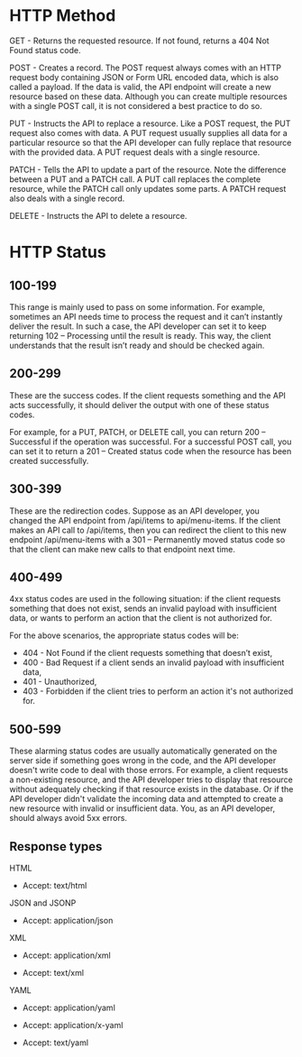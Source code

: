 # HTTP Method

GET - Returns the requested resource. If not found, returns a 404 Not Found status code.

POST - Creates a record. The POST request always comes with an HTTP request body containing JSON or Form URL encoded data, which is also called a payload. If the data is valid, the API endpoint will create a new resource based on these data. Although you can create multiple resources with a single POST call, it is not considered a best practice to do so.

PUT - Instructs the API to replace a resource. Like a POST request, the PUT request also comes with data. A PUT request usually supplies all data for a particular resource so that the API developer can fully replace that resource with the provided data. A PUT request deals with a single resource.

PATCH - Tells the API to update a part of the resource. Note the difference between a PUT and a PATCH call. A PUT call replaces the complete resource, while the PATCH call only updates some parts. A PATCH request also deals with a single record.

DELETE - Instructs the API to delete a resource.

# HTTP Status

## 100-199

This range is mainly used to pass on some information. For example, sometimes an API needs time to process the request and it can’t instantly deliver the result. In such a case, the API developer can set it to keep returning 102 – Processing until the result is ready. This way, the client understands that the result isn’t ready and should be checked again.

## 200-299

These are the success codes. If the client requests something and the API acts successfully, it should deliver the output with one of these status codes.

For example, for a PUT, PATCH, or DELETE call, you can return 200 – Successful if the operation was successful. For a successful POST call, you can set it to return a 201 – Created status code when the resource has been created successfully.

## 300-399

These are the redirection codes. Suppose as an API developer, you changed the API endpoint from /api/items to api/menu-items. If the client makes an API call to /api/items, then you can redirect the client to this new endpoint /api/menu-items with a 301 – Permanently moved status code so that the client can make new calls to that endpoint next time.

## 400-499

4xx status codes are used in the following situation: if the client requests something that does not exist, sends an invalid payload with insufficient data, or wants to perform an action that the client is not authorized for.

For the above scenarios, the appropriate status codes will be:

- 404 - Not Found if the client requests something that doesn’t exist,
- 400 - Bad Request if a client sends an invalid payload with insufficient data,
- 401 - Unauthorized,
- 403 - Forbidden if the client tries to perform an action it's not authorized for.

## 500-599

These alarming status codes are usually automatically generated on the server side if something goes wrong in the code, and the API developer doesn't write code to deal with those errors. For example, a client requests a non-existing resource, and the API developer tries to display that resource without adequately checking if that resource exists in the database. Or if the API developer didn't validate the incoming data and attempted to create a new resource with invalid or insufficient data. You, as an API developer, should always avoid 5xx errors.

## Response types

HTML

- Accept: text/html

JSON and JSONP

- Accept: application/json

XML

- Accept: application/xml

- Accept: text/xml

YAML

- Accept: application/yaml

- Accept: application/x-yaml

- Accept: text/yaml

